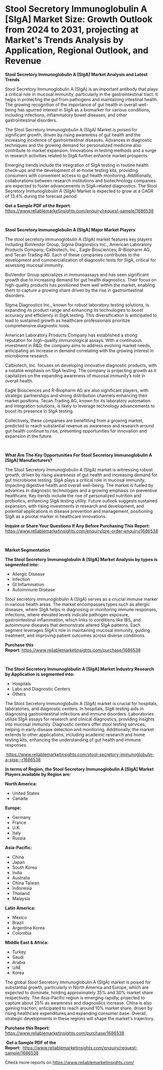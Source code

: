 <p><h1>Stool Secretory Immunoglobulin A [SIgA] Market Size: Growth Outlook from 2024 to 2031, projecting at Market's Trends Analysis by Application, Regional Outlook, and Revenue</h1></p><p><strong>Stool Secretory Immunoglobulin A [SIgA] Market Analysis and Latest Trends</strong></p>
<p><p>Stool Secretory Immunoglobulin A (SIgA) is an important antibody that plays a critical role in mucosal immunity, particularly in the gastrointestinal tract. It helps in protecting the gut from pathogens and maintaining intestinal health. The growing recognition of the importance of gut health in overall well-being has spurred interest in SIgA as a biomarker for various conditions, including infections, inflammatory bowel diseases, and other gastrointestinal disorders.</p><p>The Stool Secretory Immunoglobulin A (SIgA) Market is poised for significant growth, driven by rising awareness of gut health and the increasing incidence of gastrointestinal diseases. Advances in diagnostic techniques and the growing demand for personalized medicine also contribute to market expansion. Innovations in testing methods and a surge in research activities related to SIgA further enhance market prospects.</p><p>Emerging trends include the integration of SIgA testing in routine health check-ups and the development of at-home testing kits, providing consumers with convenient access to gut health monitoring. Additionally, collaborations between research institutions and biotechnology companies are expected to foster advancements in SIgA-related diagnostics. The Stool Secretory Immunoglobulin A (SIgA) Market is expected to grow at a CAGR of 13.4% during the forecast period.</p></p>
<p><strong>Get a Sample PDF of the Report:&nbsp;</strong> <a href="https://www.reliablemarketinsights.com/enquiry/request-sample/1686538?utm_campaign=1932&utm_medium=2&utm_source=Github&utm_content=ia&utm_term=31122024&utm_id=stool-secretory-immunoglobulin-a-siga">https://www.reliablemarketinsights.com/enquiry/request-sample/1686538</a></p>
<p>&nbsp;</p>
<p><strong>Stool Secretory Immunoglobulin A [SIgA] Major Market Players</strong></p>
<p><p>The stool secretory immunoglobulin A (SIgA) market features key players including BioVendor Group, Sigma Diagnostics Inc., American Laboratory Products Company, Calbiotech, Inc., Eagle Biosciences, R-Biopharm AG, and Tecan Trading AG. Each of these companies contributes to the development and commercialization of diagnostic tests for SIgA, critical for assessing mucosal immunity.</p><p>BioVendor Group specializes in immunoassays and has seen significant growth due to increasing demand for gut health diagnostics. Their focus on high-quality products has positioned them well within the market, enabling them to capture a growing share driven by the rise in gastrointestinal disorders.</p><p>Sigma Diagnostics Inc., known for robust laboratory testing solutions, is expanding its product range and enhancing its technologies to boost accuracy and efficiency in SIgA testing. This diversification is anticipated to lead to sustained growth as healthcare professionals prioritize comprehensive diagnostic tools.</p><p>American Laboratory Products Company has established a strong reputation for high-quality immunological assays. With a continuous investment in R&D, the company aims to address evolving market needs, anticipating an increase in demand correlating with the growing interest in microbiome research.</p><p>Calbiotech, Inc. focuses on developing innovative diagnostic products, with a notable emphasis on SIgA testing. The company is projecting growth as it capitalizes on the expanding awareness of mucosal immunity’s role in overall health.</p><p>Eagle Biosciences and R-Biopharm AG are also significant players, with strategic partnerships and strong distribution channels enhancing their market positions. Tecan Trading AG, known for its laboratory automation and integration solutions, is likely to leverage technology advancements to boost its presence in SIgA testing.</p><p>Collectively, these companies are benefitting from a growing market, predicted to reach substantial revenue as awareness and research around gut health continue to rise, presenting opportunities for innovation and expansion in the future.</p></p>
<p>&nbsp;</p>
<p><strong>What Are The Key Opportunities For Stool Secretory Immunoglobulin A [SIgA] Manufacturers?</strong></p>
<p><p>The Stool Secretory Immunoglobulin A (SIgA) market is witnessing robust growth, driven by rising awareness of gut health and increasing demand for gut microbiome testing. SIgA plays a critical role in mucosal immunity, impacting digestive health and overall well-being. The market is fueled by advances in diagnostic technologies and a growing emphasis on preventive healthcare. Key trends include the rise of personalized nutrition and probiotics, enhancing SIgA testing utility. Future outlook suggests sustained expansion, with rising investments in research and development, and potential applications in disease prevention and management, positioning SIgA as a pivotal marker in healthcare innovations.</p></p>
<p><strong>Inquire or Share Your Questions If Any Before Purchasing This Report:</strong> <a href="https://www.reliablemarketinsights.com/enquiry/pre-order-enquiry/1686538?utm_campaign=1932&utm_medium=2&utm_source=Github&utm_content=ia&utm_term=31122024&utm_id=stool-secretory-immunoglobulin-a-siga">https://www.reliablemarketinsights.com/enquiry/pre-order-enquiry/1686538</a></p>
<p>&nbsp;</p>
<p><strong>Market Segmentation</strong></p>
<p><strong>The Stool Secretory Immunoglobulin A [SIgA] Market Analysis by types is segmented into:</strong></p>
<p><ul><li>Allergic Disease</li><li>Infection</li><li>GI Inflammation</li><li>Autoimmune Disease</li></ul></p>
<p><p>Stool secretory immunoglobulin A (SIgA) serves as a crucial immune marker in various health areas. The market encompasses types such as allergic diseases, where SIgA helps in diagnosing or monitoring immune responses, infections, where elevated levels indicate pathogen exposure, gastrointestinal inflammation, which links to conditions like IBS, and autoimmune diseases that demonstrate altered SIgA patterns. Each segment leverages SIgA's role in maintaining mucosal immunity, guiding treatment, and improving patient outcomes across diverse conditions.</p></p>
<p><strong>Purchase this Report:&nbsp;</strong><a href="https://www.reliablemarketinsights.com/purchase/1686538?utm_campaign=1932&utm_medium=2&utm_source=Github&utm_content=ia&utm_term=31122024&utm_id=stool-secretory-immunoglobulin-a-siga">https://www.reliablemarketinsights.com/purchase/1686538</a></p>
<p>&nbsp;</p>
<p><strong>The Stool Secretory Immunoglobulin A [SIgA] Market Industry Research by Application is segmented into:</strong></p>
<p><ul><li>Hospitals</li><li>Labs and Diagnostic Centers</li><li>Others</li></ul></p>
<p><p>The Stool Secretory Immunoglobulin A (SIgA) market is crucial for hospitals, laboratories, and diagnostic centers. In hospitals, SIgA testing aids in diagnosing gastrointestinal infections and immune disorders. Laboratories utilize SIgA assays for research and clinical diagnostics, providing insights into mucosal immunity. Diagnostic centers offer stool testing services, helping in early disease detection and monitoring. Additionally, the market extends to other applications, including academic research and home testing kits, enhancing the understanding of gut health and immune responses.</p></p>
<p><a href="https://www.reliablemarketinsights.com/stool-secretory-immunoglobulin-a-siga--r1686538?utm_campaign=1932&utm_medium=2&utm_source=Github&utm_content=ia&utm_term=31122024&utm_id=stool-secretory-immunoglobulin-a-siga">&nbsp;https://www.reliablemarketinsights.com/stool-secretory-immunoglobulin-a-siga--r1686538</a></p>
<p><strong>In terms of Region, the Stool Secretory Immunoglobulin A [SIgA] Market Players available by Region are:</strong></p>
<p>
    <p> <strong> North America: </strong>
        <ul>
            <li>United States</li>
            <li>Canada</li>
        </ul>
        </p> 
    <p> <strong> Europe: </strong>
        <ul>
            <li>Germany</li>
            <li>France</li>
            <li>U.K.</li>
            <li>Italy</li>
            <li>Russia</li>
        </ul>
        </p> 
    <p> <strong> Asia-Pacific: </strong>
        <ul>
            <li>China</li>
            <li>Japan</li>
            <li>South Korea</li>
            <li>India</li>
            <li>Australia</li>
            <li>China Taiwan</li>
            <li>Indonesia</li>
            <li>Thailand</li>
            <li>Malaysia</li>
        </ul>
        </p> 
    <p> <strong> Latin America: </strong>
        <ul>
            <li>Mexico</li>
            <li>Brazil</li>
            <li>Argentina Korea</li>
            <li>Colombia</li>
        </ul>
        </p> 
    <p> <strong> Middle East & Africa: </strong>
        <ul>
            <li>Turkey</li>
            <li>Saudi</li>
            <li>Arabia</li>
            <li>UAE</li>
            <li>Korea</li>
        </ul>
    </p>
    </p>
<p><p>The global Stool Secretory Immunoglobulin A (SIgA) market is poised for substantial growth, particularly in North America and Europe, which are expected to dominate, holding approximately 35% and 30% market share respectively. The Asia-Pacific region is emerging rapidly, projected to capture about 25% as awareness and diagnostics increase. China is also gaining traction, anticipated to reach around 10% market share, driven by rising healthcare expenditures and expanding consumer base. Overall, strategic developments in these regions will shape the market's trajectory.</p></p>
<p><strong>Purchase this Report: </strong><a href="https://www.reliablemarketinsights.com/purchase/1686538?utm_campaign=1932&utm_medium=2&utm_source=Github&utm_content=ia&utm_term=31122024&utm_id=stool-secretory-immunoglobulin-a-siga">https://www.reliablemarketinsights.com/purchase/1686538</a></p>
<p>&nbsp;<strong>Get a Sample PDF of the Report:&nbsp;&nbsp;</strong><a href="https://www.reliablemarketinsights.com/enquiry/request-sample/1686538?utm_campaign=1932&utm_medium=2&utm_source=Github&utm_content=ia&utm_term=31122024&utm_id=stool-secretory-immunoglobulin-a-siga">https://www.reliablemarketinsights.com/enquiry/request-sample/1686538</a></p>
<p><strong></strong></p>
<p>Check more reports on <a href="https://www.reliablemarketinsights.com/?utm_campaign=1932&utm_medium=2&utm_source=Github&utm_content=ia&utm_term=31122024&utm_id=stool-secretory-immunoglobulin-a-siga">https://www.reliablemarketinsights.com/</a></p>
